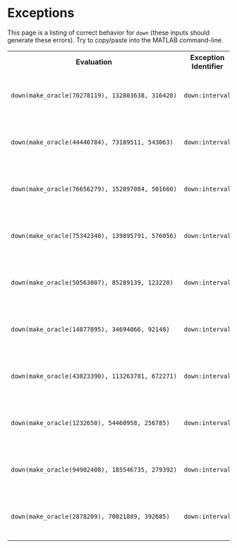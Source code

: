 
# Exceptions

This page is a listing of correct behavior for `down` (these inputs should generate these errors). Try to copy/paste into the MATLAB command-line.

<table><tr><th>Evaluation</th><th>Exception Identifier</th><th>Exception Message</th></tr><tr><td><code>down(make_oracle(70278119),&nbsp;132803638,&nbsp;316420)</code></td><td><code>down:interval</code></td><td>Inputs <code>a</code> and <code>b</code> must satisfy <code>a &lt;= b</code>.</td></tr><tr><td><code>down(make_oracle(44446784),&nbsp;73189511,&nbsp;543063)</code></td><td><code>down:interval</code></td><td>Inputs <code>a</code> and <code>b</code> must satisfy <code>a &lt;= b</code>.</td></tr><tr><td><code>down(make_oracle(76656279),&nbsp;152897084,&nbsp;501660)</code></td><td><code>down:interval</code></td><td>Inputs <code>a</code> and <code>b</code> must satisfy <code>a &lt;= b</code>.</td></tr><tr><td><code>down(make_oracle(75342340),&nbsp;139895791,&nbsp;576056)</code></td><td><code>down:interval</code></td><td>Inputs <code>a</code> and <code>b</code> must satisfy <code>a &lt;= b</code>.</td></tr><tr><td><code>down(make_oracle(50563007),&nbsp;85289139,&nbsp;123220)</code></td><td><code>down:interval</code></td><td>Inputs <code>a</code> and <code>b</code> must satisfy <code>a &lt;= b</code>.</td></tr><tr><td><code>down(make_oracle(14877095),&nbsp;34694066,&nbsp;92148)</code></td><td><code>down:interval</code></td><td>Inputs <code>a</code> and <code>b</code> must satisfy <code>a &lt;= b</code>.</td></tr><tr><td><code>down(make_oracle(43823390),&nbsp;113263781,&nbsp;672271)</code></td><td><code>down:interval</code></td><td>Inputs <code>a</code> and <code>b</code> must satisfy <code>a &lt;= b</code>.</td></tr><tr><td><code>down(make_oracle(1232650),&nbsp;54460958,&nbsp;256785)</code></td><td><code>down:interval</code></td><td>Inputs <code>a</code> and <code>b</code> must satisfy <code>a &lt;= b</code>.</td></tr><tr><td><code>down(make_oracle(94902408),&nbsp;185546735,&nbsp;279392)</code></td><td><code>down:interval</code></td><td>Inputs <code>a</code> and <code>b</code> must satisfy <code>a &lt;= b</code>.</td></tr><tr><td><code>down(make_oracle(2878209),&nbsp;70021889,&nbsp;392685)</code></td><td><code>down:interval</code></td><td>Inputs <code>a</code> and <code>b</code> must satisfy <code>a &lt;= b</code>.</td></tr></table>
